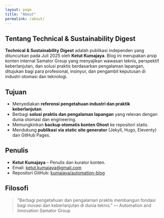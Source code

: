 ```yaml
---
layout: page
title: "About"
permalink: /about/
---
```


## Tentang Technical & Sustainability Digest

**Technical & Sustainability Digest** adalah publikasi independen yang diluncurkan pada Juli 2025 oleh **Ketut Kumajaya**. Blog ini merupakan arsip konten internal Samator Group yang menyajikan wawasan teknis, perspektif keberlanjutan, dan solusi praktis berdasarkan pengalaman lapangan, ditujukan bagi para profesional, insinyur, dan pengambil keputusan di industri otomasi dan teknologi.

## Tujuan

- Menyediakan **referensi pengetahuan industri dan praktik keberlanjutan**.  
- Berbagi **solusi praktis dan pengalaman lapangan** yang relevan dengan dunia otomasi dan engineering.  
- Memungkinkan **backup otomatis konten Ghost** ke repositori statis.  
- Mendukung **publikasi via static site generator** (Jekyll, Hugo, Eleventy) dan GitHub Pages.

## Penulis

- **Ketut Kumajaya** – Penulis dan kurator konten.  
- Email: [ketut.kumajaya@gmail.com](mailto:ketut.kumajaya@gmail.com)  
- Repositori GitHub: [kumajaya/automation-blog](https://github.com/kumajaya/automation-blog)  

## Filosofi

> "Berbagi pengetahuan dan pengalaman praktis membangun fondasi bagi inovasi dan keberlanjutan di dunia teknis."
> — Automation and Innovation Samator Group
